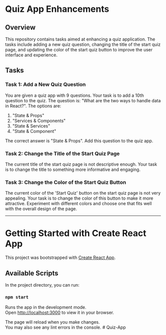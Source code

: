 # Quiz App Enhancements

## Overview

This repository contains tasks aimed at enhancing a quiz application. The tasks include adding a new quiz question, changing the title of the start quiz page, and updating the color of the start quiz button to improve the user interface and experience.

## Tasks

### Task 1: Add a New Quiz Question

You are given a quiz app with 9 questions. Your task is to add a 10th question to the quiz. The question is: "What are the two ways to handle data in React?". The options are:
1. "State & Props"
2. "Services & Components"
3. "State & Services"
4. "State & Component"

The correct answer is "State & Props". Add this question to the quiz app.

### Task 2: Change the Title of the Start Quiz Page

The current title of the start quiz page is not descriptive enough. Your task is to change the title to something more informative and engaging.

### Task 3: Change the Color of the Start Quiz Button

The current color of the 'Start Quiz' button on the start quiz page is not very appealing. Your task is to change the color of this button to make it more attractive. Experiment with different colors and choose one that fits well with the overall design of the page.

______________________________________________________________________________________________________________________________________________________________________________________________________________________________________________

# Getting Started with Create React App

This project was bootstrapped with [Create React App](https://github.com/facebook/create-react-app).

## Available Scripts

In the project directory, you can run:

### `npm start`

Runs the app in the development mode.\
Open [http://localhost:3000](http://localhost:3000) to view it in your browser.

The page will reload when you make changes.\
You may also see any lint errors in the console.
#   Q u i z - A p p 
 
 
